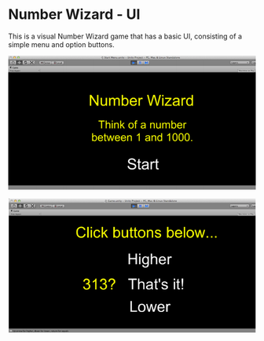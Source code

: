 # Number Wizard - UI

This is a visual Number Wizard game that has a basic UI, consisting of a simple menu and option buttons.

![alt text](../Screenshots/Number_Wizard_Start.PNG "Start")

![alt text](../Screenshots/Number_Wizard_Game.PNG "Game")
